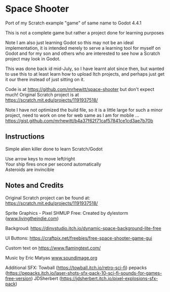 # Space Shooter

Port of my Scratch example "game" of same name to Godot 4.4.1

This is not a complete game but rather a project done for learning purposes 

Note I am also just learning Godot so this may not be an ideal implementation, it is intended merely to serve a learning tool for myself on Godot and for my son and others who are interested
to see how a Scratch project may look in Godot.

This was done back id mid-July, so I have learnt alot since then, but wanted to use this to at least learn how to upload Itch projects, and perhaps just get it our there instead of just sitting on it.

​Code is at https://github.com/mrhewitt/space-shooter but don't expect much!
Original Scratch project is at https://scratch.mit.edu/projects/1191937518/​​

Note I have not optimized the build file, so it is a little large for such a minor project, need to work on one for web same as I am for mobile ... 
https://gist.github.com/mrhewitt/b4a37f62f71caf57841ce1cd3ae7b70b


## Instructions

Simple alien killer done to learn Scratch/Godot

Use arrow keys to move left/right<br/>
Your ship fires once per second automatically<br/>
Asteroids are invincible

## Notes and Credits

Original Scratch project can be found at: https://scratch.mit.edu/projects/1191937518/ 

Sprite Graphics - Pixel SHMUP Free:
Created by dylestorm (www.livingtheindie.com)

Backgroud: https://dinvstudio.itch.io/dynamic-space-background-lite-free

UI Buttons: https://craftpix.net/freebies/free-space-shooter-game-gui

Custom text on https://www.flamingtext.com/

Music by Eric Matyas
www.soundimage.org

Additional SFX: 
Towball (https://towball.itch.io/retro-sci-fi)
pepacks (https://pepacks.itch.io/laser-shots-sfx-pack-10-sci-fi-sounds-for-games-free-version)
JDSherbert (https://jdsherbert.itch.io/pixel-explosions-sfx-pack)
